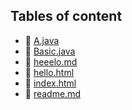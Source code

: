## Tables of content
- 🤣 [A.java](./A.java)
- 🤣 [Basic.java](./Basic.java)
- 🤣 [heeelo.md](./heeelo.md)
- 🤣 [hello.html](./hello.html)
- 🤣 [index.html](./index.html)
- 🤣 [readme.md](./readme.md)
